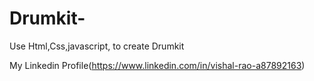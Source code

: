# Drumkit-
Use Html,Css,javascript, to create Drumkit 


My Linkedin Profile(https://www.linkedin.com/in/vishal-rao-a87892163)
